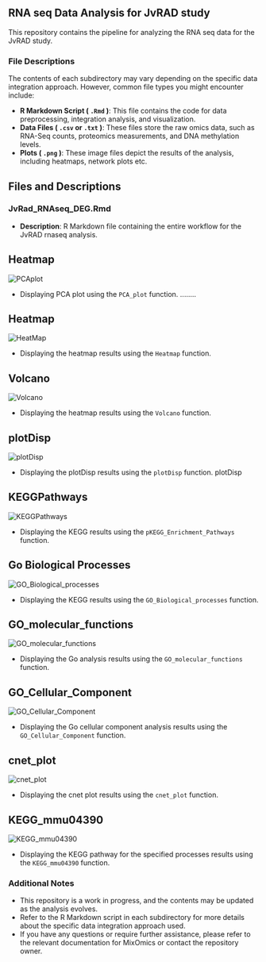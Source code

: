 ## RNA seq Data Analysis for JvRAD study

This repository contains the pipeline for analyzing the RNA seq data for the JvRAD study.


### File Descriptions

The contents of each subdirectory may vary depending on the specific data integration approach. However, common file types you might encounter include:

* **R Markdown Script ( `.Rmd` )**: This file contains the code for data preprocessing, integration analysis, and visualization.
* **Data Files ( `.csv` or `.txt` )**: These files store the raw omics data, such as RNA-Seq counts, proteomics measurements, and DNA methylation levels.
* **Plots ( `.png` )**: These image files depict the results of the analysis, including heatmaps, network plots etc.

## Files and Descriptions

### JvRad_RNAseq_DEG.Rmd
- **Description**: R Markdown file containing the entire workflow for the JvRAD rnaseq analysis.

## Heatmap

![PCAplot](PCA_plot.png)

- Displaying PCA plot  using the `PCA_plot` function. ........


## Heatmap

![HeatMap](Heatmap_forJvRad.png)

- Displaying the heatmap results using the `Heatmap` function. 


## Volcano

![Volcano](Volcano.png)

- Displaying the heatmap results using the `Volcano` function. 


## plotDisp

![plotDisp](plotDisp.png)

- Displaying the plotDisp results using the `plotDisp` function. 
plotDisp


## KEGGPathways

![KEGGPathways](pKEGG_Enrichment_Pathways.png)

- Displaying the KEGG results using the `pKEGG_Enrichment_Pathways` function. 


## Go Biological Processes

![GO_Biological_processes](GO_Biological_processes.png)

- Displaying the KEGG results using the `GO_Biological_processes` function. 

## GO_molecular_functions

![GO_molecular_functions](GO_molecular_functions.png)

- Displaying the Go analysis results using the `GO_molecular_functions` function. 


## GO_Cellular_Component

![GO_Cellular_Component](GO_Cellular_Component.png)

- Displaying the Go cellular component analysis results using the `GO_Cellular_Component` function. 

## cnet_plot

![cnet_plot](cnet_plot.png)

- Displaying the cnet plot results using the `cnet_plot` function. 

## KEGG_mmu04390

![KEGG_mmu04390](mmu04390.png)

- Displaying the KEGG pathway for the specified processes results using the `KEGG_mmu04390` function. 




### Additional Notes

* This repository is a work in progress, and the contents may be updated as the analysis evolves.
* Refer to the R Markdown script in each subdirectory for more details about the specific data integration approach used.
* If you have any questions or require further assistance, please refer to the relevant documentation for MixOmics or contact the repository owner.
